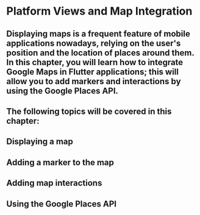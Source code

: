 # Platform Views and Map Integration

## Displaying maps is a frequent feature of mobile applications nowadays, relying on the user's position and the location of places around them. In this chapter, you will learn how to integrate Google Maps in Flutter applications; this will allow you to add markers and interactions by using the Google Places API.

## The following topics will be covered in this chapter:

## Displaying a map 

## Adding a marker to the map

## Adding map interactions

## Using the Google Places API